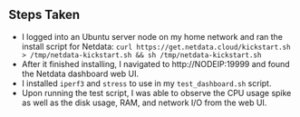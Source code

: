 ## Steps Taken

- I logged into an Ubuntu server node on my home network and ran the install script for Netdata: `curl https://get.netdata.cloud/kickstart.sh > /tmp/netdata-kickstart.sh && sh /tmp/netdata-kickstart.sh`
- After it finished installing, I navigated to http://NODEIP:19999 and found the Netdata dashboard web UI.
- I installed `iperf3` and `stress` to use in my `test_dashboard.sh` script.
- Upon running the test script, I was able to observe the CPU usage spike as well as the disk usage, RAM, and network I/O from the web UI.
